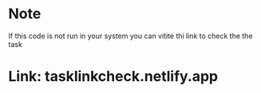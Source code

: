# Note 

If this code is not run in your system you can vitite thi link to check the the task 

# Link: tasklinkcheck.netlify.app
